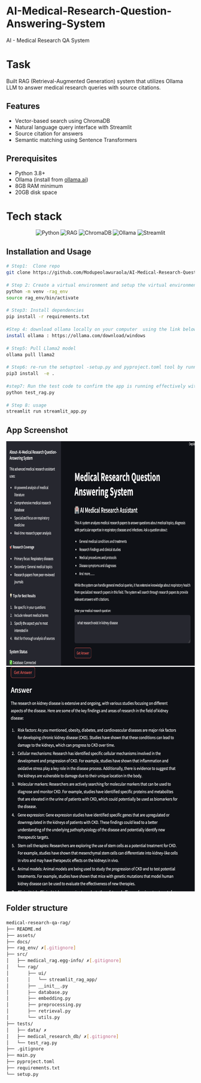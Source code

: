 

# AI-Medical-Research-Question-Answering-System
AI - Medical Research QA System 

# Task
Built RAG (Retrieval-Augmented Generation) system that utilizes Ollama LLM to answer medical research queries with source citations.

## Features
- Vector-based search using ChromaDB 
- Natural language query interface with Streamlit
- Source citation for answers
- Semantic matching using Sentence Transformers

## Prerequisites
- Python 3.8+
- Ollama (install from [ollama.ai](https://ollama.com/download/windows))
- 8GB RAM minimum
- 20GB disk space

# Tech stack 

<p align="center">
    <img src="https://img.shields.io/badge/Python-blue" alt="Python" />
    <img src="https://img.shields.io/badge/RAG-pink" alt="RAG" />
    <img src="https://img.shields.io/badge/ChromaDB-blue" alt="ChromaDB" />
    <img src="https://img.shields.io/badge/Ollama-orange" alt="Ollama" />
    <img src="https://img.shields.io/badge/streamlit-lightgreen" alt="Streamlit" />
</p>

## Installation and Usage
```bash
# Step1:  Clone repo
git clone https://github.com/Modupeolawuraola/AI-Medical-Research-Question-Answering-System

# Step 2: Create a virtual environment and setup the virtual environment with the command below
python -m venv -rag_env
source rag_env/bin/activate

# Step3: Install dependencies
pip install -r requirements.txt

#Step 4: download ollama locally on your computer  using the link below
install ollama : https://ollama.com/download/windows

# Step5: Pull Llama2 model
ollama pull llama2

# Step6: re-run the setuptool -setup.py and pyproject.toml tool by running the command below
pip3 install  -e .

#step7: Run the test code to confirm the app is running effectively with the command below
python test_rag.py

# Step 8: usage
streamlit run streamlit_app.py
```
## App Screenshot 

<img src="./assests/images/ai-research-assitant.png" width="800" height="600">
<img src="./assests/images/ai-research-assitant2.png" width="800" height="600">

## Folder structure 
```bash
medical-research-qa-rag/
├── README.md
├── assets/
├── docs/
├── rag_env/ ✗[.gitignore]
├── src/
│   ├── medical_rag.egg-info/ ✗[.gitignore]
│   └── rag/
│       ├── ui/
│       │   └── streamlit_rag_app/
│       ├── __init__.py
│       ├── database.py
│       ├── embedding.py
│       ├── preprocessing.py
│       ├── retrieval.py
│       └── utils.py
├── tests/
│   ├── data/ ✗
│   ├── medical_research_db/ ✗[.gitignore]
│   └── test_rag.py
├── .gitignore
├── main.py
├── pyproject.toml
├── requirements.txt
└── setup.py
```